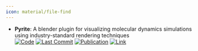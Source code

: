 ```yaml
---
icon: material/file-find
---
```


- **Pyrite**: A blender plugin for visualizing molecular dynamics simulations using industry-standard rendering techniques  
		[![Code](https://img.shields.io/github/stars/durrantlab/pyrite?style=for-the-badge&logo=github)](https://github.com/durrantlab/pyrite/) [![Last Commit](https://img.shields.io/github/last-commit/durrantlab/pyrite?style=for-the-badge&logo=github)](https://github.com/durrantlab/pyrite/) [![Publication](https://img.shields.io/badge/Publication-Citations:10-blue?style=for-the-badge&logo=bookstack)](https://doi.org/10.1002/jcc.25155) [![Link](https://img.shields.io/badge/Link-online-brightgreen?style=for-the-badge&logo=cachet&logoColor=65FF8F)](http://durrantlab.com/pyrite/) 
